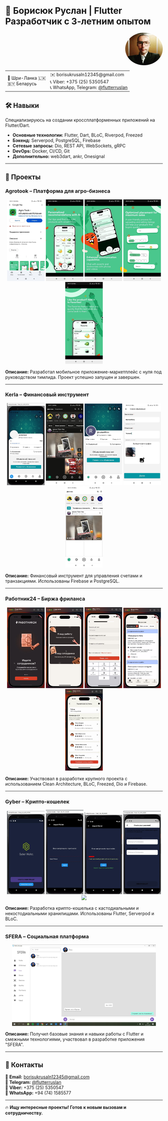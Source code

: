 # 📌 Борисюк Руслан | Flutter Разработчик с 3-летним опытом

<p align="right">
  <img src="AVA.jpg" width="120" style="border-radius: 50%">
</p>

<table>
  <tr>
    <td>
      📍 Шри-Ланка 🇱🇰<br>
      🇧🇾 Беларусь
    </td>
    <td>
      ✉️ borisukrusaln12345@gmail.com<br>
      📞 Viber: +375 (25) 5350547<br>
      📞 WhatsApp, Telegram: <a href="https://t.me/flutterruslan">@flutterruslan</a>
    </td>
  </tr>
</table>

## 🛠️ Навыки

Специализируюсь на создании кроссплатформенных приложений на Flutter/Dart.  

- **Основные технологии:** Flutter, Dart, BLoC, Riverpod, Freezed  
- **Бэкенд:** Serverpod, PostgreSQL, Firebase  
- **Сетевые запросы:** Dio, REST API, WebSockets, gRPC  
- **DevOps:** Docker, CI/CD, Git  
- **Дополнительно:** web3dart, ankr, Onesignal  

---

## 🚀 Проекты

### Agrotook – Платформа для агро-бизнеса

<p align="center">
  <img src="Agrotook1.jpg" width="120"> 
  <img src="Agrotook2.jpg" width="120"> 
  <img src="Agrotook3.jpg" width="120"> 
  <img src="Agrotook4.jpg" width="120"> 
  <img src="Agrotook5.jpg" width="120">
</p>

**Описание:** Разработал мобильное приложение-маркетплейс с нуля под руководством тимлида. Проект успешно запущен и завершен.  

---

### Kerla – Финансовый инструмент

<p align="center">
  <img src="Kerla1.jpg" width="120"> 
  <img src="Kerla2.jpg" width="120"> 
  <img src="Kerla3.jpg" width="120"> 
  <img src="Kerla4.jpg" width="120"> 
  <img src="Kerla5.jpg" width="120">
</p>

**Описание:** Финансовый инструмент для управления счетами и транзакциями. Использованы Firebase и PostgreSQL.

---

### Работник24 – Биржа фриланса

<p align="center">
  <img src="Rabotnik1.jpg" width="120"> 
  <img src="Rabotnik2.jpg" width="120"> 
  <img src="Rabotnik3.jpg" width="120"> 
  <img src="Rabotnik4.jpg" width="120"> 
  <img src="Rabotnik5.jpg" width="120">
</p>

**Описание:** Участвовал в разработке крупного проекта с использованием Clean Architecture, BLoC, Freezed, Dio и Firebase.

---

### Gyber – Крипто-кошелек

<p align="center">
  <img src="GyberWallet1.jpg" width="120"> 
  <img src="GyberWallet2.jpg" width="120"> 
  <img src="GyberWallet3.jpg" width="120"> 
  <img src="GyberWallet4.jpg" width="120"> 
  <img src="GyberWallet5.jpg" width="120">
</p>

**Описание:** Разработка крипто-кошелька с кастодиальными и некостодиальными хранилищами. Использованы Flutter, Serverpod и BLoC.

---

### SFERA – Социальная платформа

<p align="center">
  <img src="Sfera.jpg" width="460">  
</p>

**Описание:** Получил базовые знания и навыки работы с Flutter и смежными технологиями, участвовал в разработке приложения "SFERA".

---

## 📩 Контакты

📧 **Email:** borisukrusaln12345@gmail.com  
📱 **Telegram:** [@flutterruslan](https://t.me/flutterruslan)  
📱 **Viber:** +375 (25) 5350547  
📱 **WhatsApp:** +94 (74) 1585577  

---

🔥 **Ищу интересные проекты! Готов к новым вызовам и сотрудничеству.**
